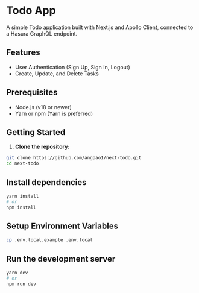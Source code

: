 # Todo App

A simple Todo application built with Next.js and Apollo Client, connected to a Hasura GraphQL endpoint.

## Features

- User Authentication (Sign Up, Sign In, Logout)
- Create, Update, and Delete Tasks

## Prerequisites

- Node.js (v18 or newer)
- Yarn or npm (Yarn is preferred)

## Getting Started

1. **Clone the repository:**

```bash
git clone https://github.com/angpao1/next-todo.git
cd next-todo
```
## Install dependencies
```bash
yarn install
# or
npm install
```

## Setup Environment Variables
```bash
cp .env.local.example .env.local
```

## Run the development server
```bash
yarn dev
# or
npm run dev
```